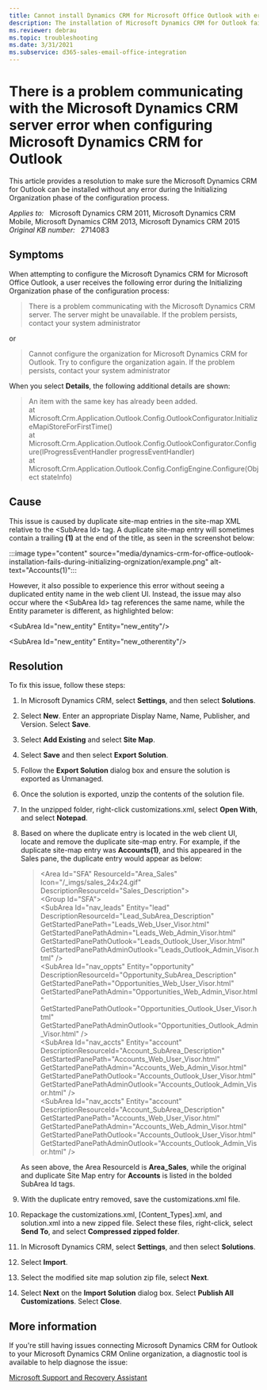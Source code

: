 ```yaml
---
title: Cannot install Dynamics CRM for Microsoft Office Outlook with error
description: The installation of Microsoft Dynamics CRM for Outlook fails during the Initializing Organization phase of the configuration process. Provides a resolution.
ms.reviewer: debrau
ms.topic: troubleshooting
ms.date: 3/31/2021
ms.subservice: d365-sales-email-office-integration
---
```

# There is a problem communicating with the Microsoft Dynamics CRM server error when configuring Microsoft Dynamics CRM for Outlook

This article provides a resolution to make sure the Microsoft Dynamics CRM for Outlook can be installed without any error during the Initializing Organization phase of the configuration process.

_Applies to:_ &nbsp; Microsoft Dynamics CRM 2011, Microsoft Dynamics CRM Mobile, Microsoft Dynamics CRM 2013, Microsoft Dynamics CRM 2015  
_Original KB number:_ &nbsp; 2714083

## Symptoms

When attempting to configure the Microsoft Dynamics CRM for Microsoft Office Outlook, a user receives the following error during the Initializing Organization phase of the configuration process:

> There is a problem communicating with the Microsoft Dynamics CRM server. The server might be unavailable. If the problem persists, contact your system administrator

or

> Cannot configure the organization for Microsoft Dynamics CRM for Outlook. Try to configure the organization again. If the problem persists, contact your system administrator

When you select **Details**, the following additional details are shown:

> An item with the same key has already been added.  
at Microsoft.Crm.Application.Outlook.Config.OutlookConfigurator.InitializeMapiStoreForFirstTime()  
at Microsoft.Crm.Application.Outlook.Config.OutlookConfigurator.Configure(IProgressEventHandler progressEventHandler)  
at Microsoft.Crm.Application.Outlook.Config.ConfigEngine.Configure(Object stateInfo)

## Cause

This issue is caused by duplicate site-map entries in the site-map XML relative to the \<SubArea Id> tag. A duplicate site-map entry will sometimes contain a trailing **(1)** at the end of the title, as seen in the screenshot below:

:::image type="content" source="media/dynamics-crm-for-office-outlook-installation-fails-during-initializing-orgnization/example.png" alt-text="Accounts(1)":::

However, it also possible to experience this error without seeing a duplicated entity name in the web client UI. Instead, the issue may also occur where the \<SubArea Id> tag references the same name, while the Entity parameter is different, as highlighted below:

\<SubArea Id="new_entity" Entity="new_entity"/>

\<SubArea Id="new_entity" Entity="new_otherentity"/>

## Resolution

To fix this issue, follow these steps:

1. In Microsoft Dynamics CRM, select **Settings**, and then select **Solutions**.
2. Select **New**. Enter an appropriate Display Name, Name, Publisher, and Version. Select **Save**.
3. Select **Add Existing** and select **Site Map**.
4. Select **Save** and then select **Export Solution**.
5. Follow the **Export Solution** dialog box and ensure the solution is exported as Unmanaged.
6. Once the solution is exported, unzip the contents of the solution file.
7. In the unzipped folder, right-click customizations.xml, select **Open With**, and select **Notepad**.
8. Based on where the duplicate entry is located in the web client UI, locate and remove the duplicate site-map entry. For example, if the duplicate site-map entry was **Accounts(1)**, and this appeared in the Sales pane, the duplicate entry would appear as below:

    > \<Area Id="SFA" ResourceId="Area_Sales" Icon="/_imgs/sales_24x24.gif" DescriptionResourceId="Sales_Description">  
    > \<Group Id="SFA">  
    > \<SubArea Id="nav_leads" Entity="lead" DescriptionResourceId="Lead_SubArea_Description"  
    > GetStartedPanePath="Leads_Web_User_Visor.html" GetStartedPanePathAdmin="Leads_Web_Admin_Visor.html"  
    > GetStartedPanePathOutlook="Leads_Outlook_User_Visor.html"  
    > GetStartedPanePathAdminOutlook="Leads_Outlook_Admin_Visor.html" />  
    > \<SubArea Id="nav_oppts" Entity="opportunity" DescriptionResourceId="Opportunity_SubArea_Description"  
    > GetStartedPanePath="Opportunities_Web_User_Visor.html" GetStartedPanePathAdmin="Opportunities_Web_Admin_Visor.html"  
    > GetStartedPanePathOutlook="Opportunities_Outlook_User_Visor.html" GetStartedPanePathAdminOutlook="Opportunities_Outlook_Admin_Visor.html" />  
    > \<SubArea Id="nav_accts" Entity="account" DescriptionResourceId="Account_SubArea_Description"  
    > GetStartedPanePath="Accounts_Web_User_Visor.html" GetStartedPanePathAdmin="Accounts_Web_Admin_Visor.html"  
    > GetStartedPanePathOutlook="Accounts_Outlook_User_Visor.html"  
    > GetStartedPanePathAdminOutlook="Accounts_Outlook_Admin_Visor.html" />  
    > \<SubArea Id="nav_accts" Entity="account" DescriptionResourceId="Account_SubArea_Description" GetStartedPanePath="Accounts_Web_User_Visor.html"  
    > GetStartedPanePathAdmin="Accounts_Web_Admin_Visor.html"  
    > GetStartedPanePathOutlook="Accounts_Outlook_User_Visor.html"  
    > GetStartedPanePathAdminOutlook="Accounts_Outlook_Admin_Visor.html" />

    As seen above, the Area ResourceId is **Area_Sales**, while the original and duplicate Site Map entry for **Accounts** is listed in the bolded SubArea Id tags.

9. With the duplicate entry removed, save the customizations.xml file.
10. Repackage the customizations.xml, [Content_Types].xml, and solution.xml into a new zipped file. Select these files, right-click, select **Send To**, and select **Compressed zipped folder**.
11. In Microsoft Dynamics CRM, select **Settings**, and then select **Solutions**.
12. Select **Import**.
13. Select the modified site map solution zip file, select **Next**.
14. Select **Next** on the **Import Solution** dialog box. Select **Publish All Customizations**. Select **Close**.

## More information

If you're still having issues connecting Microsoft Dynamics CRM for Outlook to your Microsoft Dynamics CRM Online organization, a diagnostic tool is available to help diagnose the issue:

[Microsoft Support and Recovery Assistant](/outlook/troubleshoot/performance/how-to-scan-outlook-by-using-microsoft-support-and-recovery-assistant)
